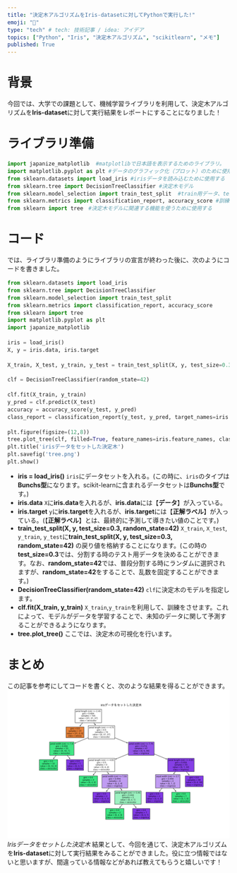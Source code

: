 ```yaml
---
title: "決定木アルゴリズムをIris-datasetに対してPythonで実行した!"
emoji: "📖"
type: "tech" # tech: 技術記事 / idea: アイデア
topics: ["Python", "Iris", "決定木アルゴリズム", "scikitlearn", "メモ"]
published: True
---
```


# 背景
今回では、大学での課題として、機械学習ライブラリを利用して、決定木アルゴリズムを**Iris-dataset**に対して実行結果をレポートにすることになりました！

# ライブラリ準備
```python:library.py
import japanize_matplotlib  #matplotlibで日本語を表示するためのライブラリ。
import matplotlib.pyplot as plt #データのグラフィック化（プロット）のために使用する
from sklearn.datasets import load_iris #irisデータを読み込むために使用する
from sklearn.tree import DecisionTreeClassifier #決定木モデル
from sklearn.model_selection import train_test_split  #train用データ、test用データをわけるために使用する
from sklearn.metrics import classification_report, accuracy_score #訓練したものを評価するために使用する
from sklearn import tree　#決定木モデルに関連する機能を使うために使用する
```

# コード
では、ライブラリ準備のようにライブラリの宣言が終わった後に、次のようにコードを書きました。
```python:tree.py
from sklearn.datasets import load_iris
from sklearn.tree import DecisionTreeClassifier
from sklearn.model_selection import train_test_split
from sklearn.metrics import classification_report, accuracy_score
from sklearn import tree
import matplotlib.pyplot as plt
import japanize_matplotlib

iris = load_iris()
X, y = iris.data, iris.target

X_train, X_test, y_train, y_test = train_test_split(X, y, test_size=0.3, random_state=42)

clf = DecisionTreeClassifier(random_state=42)

clf.fit(X_train, y_train)
y_pred = clf.predict(X_test)
accuracy = accuracy_score(y_test, y_pred)
class_report = classification_report(y_test, y_pred, target_names=iris.target_names)

plt.figure(figsize=(12,8))
tree.plot_tree(clf, filled=True, feature_names=iris.feature_names, class_names=iris.target_names.tolist())
plt.title('irisデータをセットした決定木')
plt.savefig('tree.png')
plt.show()
```
- **iris = load_iris()**
`iris`にデータセットを入れる。(この時に、`iris`のタイプは**Bunchs型**になります。scikit-learnに含まれるデータセットは**Bunchs型**です。)
- **iris.data** 
 `X`に**iris.data**を入れるが、**iris.data**には【**データ**】が入っている。
- **iris.target** 
 `y`に**iris.target**を入れるが、**iris.target**には【**正解ラベル**】が入っている。(【**正解ラベル**】とは、最終的に予測して導きたい値のことです。)
- **train_test_split(X, y, test_size=0.3, random_state=42)** 
 `X_train`, `X_test`, `y_train`, `y_test`に**train_test_split(X, y, test_size=0.3, random_state=42)** の戻り値を格納することになります。(この時の**test_size=0.3**では、分割する時のテスト用データを決めることができます。なお、**random_state=42**では、普段分割する時にランダムに選択されますが、**random_state=42**をすることで、乱数を固定することができます。)
- **DecisionTreeClassifier(random_state=42)**
`clf`に決定木のモデルを指定します。
- **clf.fit(X_train, y_train)**
`X_train`,`y_train`を利用して、訓練をさせます。これによって、モデルがデータを学習することで、未知のデータに関して予測することができるようになります。
- **tree.plot_tree()**
ここでは、決定木の可視化を行います。

# まとめ
この記事を参考にしてコードを書くと、次のような結果を得ることができます。
![決定木によるIris学習結果](/images/tree.png)*Irisデータをセットした決定木*
結果として、今回を通じて、決定木アルゴリズムを**Iris-dataset**に対して実行結果をみることができました。役に立つ情報ではないと思いますが、間違っている情報などがあれば教えてもらうと嬉しいです！

[](
/home/park/project/Python/study/algorism/AI/report1.py
)
[](
 https://zenn.dev/nekoallergy/articles/sklearn-nn-iris
)